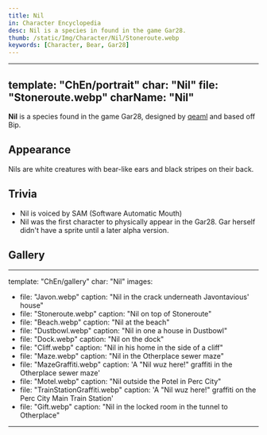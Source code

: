 ```yaml
---
title: Nil
in: Character Encyclopedia
desc: Nil is a species in found in the game Gar28.
thumb: /static/Img/Character/Nil/Stoneroute.webp
keywords: [Character, Bear, Gar28]
---
```


---
template: "ChEn/portrait"
char: "Nil"
file: "Stoneroute.webp"
charName: "Nil"
---

**Nil** is a species found in the game Gar28, designed by [qeaml] and based off
Bip.

## Appearance

Nils are white creatures with bear-like ears and black stripes on their back.

## Trivia

* Nil is voiced by SAM (Software Automatic Mouth)
* Nil was the first character to physically appear in the Gar28. Gar herself
  didn't have a sprite until a later alpha version.

## Gallery

---
template: "ChEn/gallery"
char: "Nil"
images:
  - file: "Javon.webp"
    caption: "Nil in the crack underneath Javontavious' house"
  - file: "Stoneroute.webp"
    caption: "Nil on top of Stoneroute"
  - file: "Beach.webp"
    caption: "Nil at the beach"
  - file: "Dustbowl.webp"
    caption: "Nil in one a house in Dustbowl"
  - file: "Dock.webp"
    caption: "Nil on the dock"
  - file: "Cliff.webp"
    caption: "Nil in his home in the side of a cliff"
  - file: "Maze.webp"
    caption: "Nil in the Otherplace sewer maze"
  - file: "MazeGraffiti.webp"
    caption: 'A "Nil wuz here!" graffiti in the Otherplace sewer maze'
  - file: "Motel.webp"
    caption: "Nil outside the Potel in Perc City"
  - file: "TrainStationGraffiti.webp"
    caption: 'A "Nil wuz here!" graffiti on the Perc City Main Train Station'
  - file: "Gift.webp"
    caption: "Nil in the locked room in the tunnel to Otherplace"
---

[qeaml]: https://qeaml.github.io
